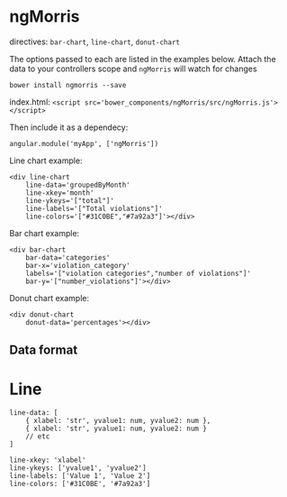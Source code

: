 ngMorris
========

directives: `bar-chart`, `line-chart`, `donut-chart`

The options passed to each are listed in the examples below. Attach the data to your controllers scope and `ngMorris` will watch for changes

`bower install ngmorris --save`

index.html:
`<script src='bower_components/ngMorris/src/ngMorris.js'></script>`

Then include it as a dependecy:

`angular.module('myApp', ['ngMorris'])`

Line chart example:

```
<div line-chart 
	line-data='groupedByMonth' 
	line-xkey='month' 
	line-ykeys='["total"]'
	line-labels='["Total violations"]'
    line-colors='["#31C0BE","#7a92a3"]'></div>
```

Bar chart example:

```
<div bar-chart 
	bar-data='categories' 
	bar-x='violation_category' 
	labels='["violation categories","number of violations"]'
	bar-y='["number_violations"]'></div>
```

Donut chart example:

```
<div donut-chart
	donut-data='percentages'></div>
```

## Data format

# Line

```
line-data: [
	{ xlabel: 'str', yvalue1: num, yvalue2: num },
	{ xlabel: 'str', yvalue1: num, yvalue2: num }
	// etc
]

line-xkey: 'xlabel'
line-ykeys: ['yvalue1', 'yvalue2']
line-labels: ['Value 1', 'Value 2']
line-colors: ['#31C0BE', '#7a92a3']
```